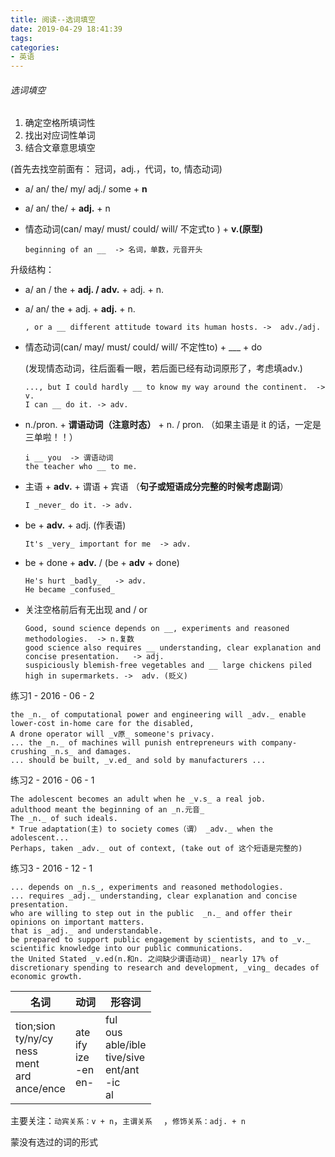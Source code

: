 ```yaml
---
title: 阅读--选词填空
date: 2019-04-29 18:41:39
tags:
categories:
- 英语
---
```


###### 选词填空

1. 确定空格所填词性
2. 找出对应词性单词
3. 结合文章意思填空



(首先去找空前面有： 冠词，adj.，代词，to, 情态动词)

+ a/ an/ the/ my/ adj./ some + **n**
+ a/ an/ the/ + **adj.** + n
+ 情态动词(can/ may/ must/ could/ will/ 不定式to ) + **v.(原型)**

    ```
    beginning of an __  -> 名词，单数，元音开头
    ```

升级结构：

+ a/ an / the + **adj. / adv.**  + adj. + n.

+ a/ an/ the + adj. + **adj.** + n.

  ```
  , or a __ different attitude toward its human hosts. ->  adv./adj.
  ```


+ 情态动词(can/ may/ must/ could/ will/ 不定性to) + ___ + do

  (发现情态动词，往后面看一眼，若后面已经有动词原形了，考虑填adv.)

  ```
  ..., but I could hardly __ to know my way around the continent.  -> v.
  I can __ do it. -> adv.
  ```

+ n./pron. + **谓语动词（注意时态）** + n. / pron.
  （如果主语是 it 的话，一定是三单啦！！）

  ```
  i __ you  -> 谓语动词
  the teacher who __ to me.
  ```

+ 主语 + **adv.** + 谓语 + 宾语
  （**句子或短语成分完整的时候考虑副词**）

  ```
  I _never_ do it. -> adv.
  ```

+ be + **adv.** + adj. (作表语)

  ```
  It's _very_ important for me  -> adv.
  ```

+ be + done + **adv.** / (be + **adv** + done)

  ```
  He's hurt _badly_   -> adv.
  He became _confused_  
  ```

+ 关注空格前后有无出现 and / or

  ```
  Good, sound science depends on __, experiments and reasoned methodologies.  -> n.复数
  good science also requires __ understanding, clear explanation and concise presentation.   -> adj.
  suspiciously blemish-free vegetables and __ large chickens piled high in supermarkets. ->  adv. (贬义)
  ```

  

练习1 -  2016 - 06 - 2

```
the _n._ of computational power and engineering will _adv._ enable lower-cost in-home care for the disabled,
A drone operator will _v原_ someone's privacy.
... the _n._ of machines will punish entrepreneurs with company-crushing _n.s_ and damages. 
... should be built, _v.ed_ and sold by manufacturers ...
```

练习2 - 2016 - 06 - 1

``` 
The adolescent becomes an adult when he _v.s_ a real job.
adulthood meant the beginning of an _n.元音_
The _n._ of such ideals.
* True adaptation(主) to society comes（谓） _adv._ when the adolescent...
Perhaps, taken _adv._ out of context, (take out of 这个短语是完整的)
```

练习3 - 2016 - 12 - 1

```
... depends on _n.s_, experiments and reasoned methodologies.
... requires _adj._ understanding, clear explanation and concise presentation.
who are willing to step out in the public  _n._ and offer their opinions on important matters.
that is _adj._ and understandable.
be prepared to support public engagement by scientists, and to _v._ scientific knowledge into our public communications.
the United Stated _v.ed(n.和n. 之间缺少谓语动词)_ nearly 17% of discretionary spending to research and development, _ving_ decades of economic growth.

```



| 名词                                                         | 动词                                    | 形容词                                                       |
| ------------------------------------------------------------ | --------------------------------------- | ------------------------------------------------------------ |
| tion;sion<br />ty/ny/cy<br />ness<br />ment<br />ard<br />ance/ence | ate<br />ify<br />ize<br />-en<br />en- | ful<br />ous<br />able/ible<br />tive/sive<br />ent/ant<br />-ic<br />al |



主要关注：`动宾关系：v + n`，`主谓关系  ` ，`修饰关系：adj. + n`



蒙没有选过的词的形式